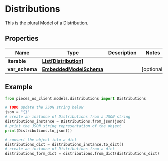 # Distributions

This is the plural Model of a Distribution.

## Properties

Name | Type | Description | Notes
------------ | ------------- | ------------- | -------------
**iterable** | [**List[Distribution]**](Distribution) |  | 
**var_schema** | [**EmbeddedModelSchema**](EmbeddedModelSchema) |  | [optional] 

## Example

```python
from pieces_os_client.models.distributions import Distributions

# TODO update the JSON string below
json = "{}"
# create an instance of Distributions from a JSON string
distributions_instance = Distributions.from_json(json)
# print the JSON string representation of the object
print(Distributions.to_json())

# convert the object into a dict
distributions_dict = distributions_instance.to_dict()
# create an instance of Distributions from a dict
distributions_form_dict = distributions.from_dict(distributions_dict)
```



